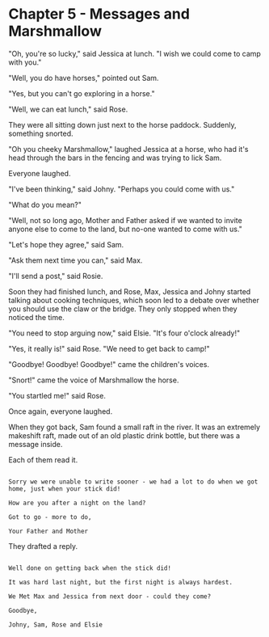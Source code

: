 # Chapter 5 - Messages and Marshmallow

"Oh, you're so lucky," said Jessica at lunch. "I wish we could come to camp with you."

"Well, you do have horses," pointed out Sam.

"Yes, but you can't go exploring in a horse."

"Well, we can eat lunch," said Rose.

They were all sitting down just next to the horse paddock. Suddenly, something snorted.

"Oh you cheeky Marshmallow," laughed Jessica at a horse, who had it's head through the bars in the fencing and was trying to lick Sam.

Everyone laughed.

"I've been thinking," said Johny. "Perhaps you could come with us."

"What do you mean?"

"Well, not so long ago, Mother and Father asked if we wanted to invite anyone else to come to the land, but no-one wanted to come with us."

"Let's hope they agree," said Sam.

"Ask them next time you can," said Max.

"I'll send a post," said Rosie.

Soon they had finished lunch, and Rose, Max, Jessica and Johny started talking about cooking techniques, which soon led to a debate over whether you should use the claw or the bridge. They only stopped when they noticed the time.

"You need to stop arguing now," said Elsie. "It's four o'clock already!"

"Yes, it really is!" said Rose. "We need to get back to camp!"

"Goodbye! Goodbye! Goodbye!" came the children's voices.

"Snort!" came the voice of Marshmallow the horse.

"You startled me!" said Rose.

Once again, everyone laughed.

When they got back, Sam found a small raft in the river. It was an extremely makeshift raft, made out of an old plastic drink bottle, but there was a message inside.

Each of them read it.

```

Sorry we were unable to write sooner - we had a lot to do when we got home, just when your stick did!

How are you after a night on the land?

Got to go - more to do,

Your Father and Mother

```

They drafted a reply.

```

Well done on getting back when the stick did!

It was hard last night, but the first night is always hardest.

We Met Max and Jessica from next door - could they come?

Goodbye,

Johny, Sam, Rose and Elsie

```
